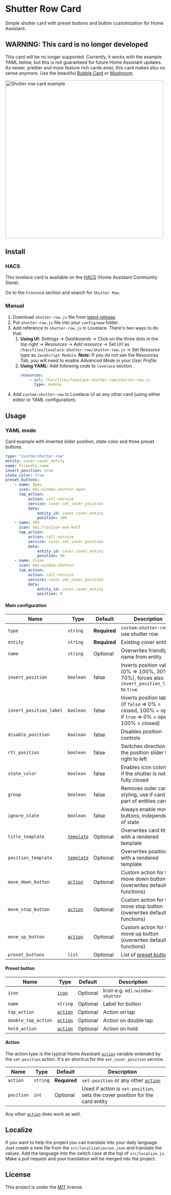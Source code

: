 # Shutter Row Card

Simple shutter card with preset buttons and button customization for Home Assistant.

## **WARNING: This card is no longer developed**

This card will be no longer supported. Currently, it works with the example YAML below, but this is not guaranteed for future Home Assistant updates. As newer, prettier and more feature rich cards exist, this card makes also no sense anymore. Use the beautiful [Bubble Card](https://github.com/Clooos/Bubble-Card) or [Mushroom](https://github.com/piitaya/lovelace-mushroom).

<img width="496" alt="Shutter row card example" src="https://user-images.githubusercontent.com/24818127/192158290-8d833fa2-912d-4232-996a-ef4ff99f660c.png">

## Install

### HACS

This lovelace card is available on the [HACS](https://hacs.xyz/) (Home Assistant Community Store).

Go to the `Frontend` section and search for `Shutter Row`.

### Manual

1. Download `shutter-row.js` file from [latest release](https://github.com/berrywhite96/lovelace-shutter-row/releases).
2. Put `shutter-row.js` file into your `config/www` folder.
3. Add reference to `shutter-row.js` in Lovelace. There's two ways to do that:
    1. **Using UI:** _Settings_ → _Dashboards_ → Click on the three dots in the top right → _Resources_ → _Add resource_ → Set _Url_ as `/hacsfiles/lovelace-shutter-row/shutter-row.js` → Set _Resource type_ as `JavaScript Module`.
       **Note:** If you do not see the Resources Tab, you will need to enable _Advanced Mode_ in your _User Profile_
    2. **Using YAML:** Add following code to `lovelace` section.
        ```yaml
        resources:
            - url: /hacsfiles/lovelace-shutter-row/shutter-row.js
              type: module
        ```
4. Add `custom:shutter-row` to Lovelace UI as any other card (using either editor or YAML configuration).

## Usage

### YAML mode

Card example with inverted slider position, state color and three preset buttons.

```yaml
type: "custom:shutter-row"
entity: cover.cover_entity
name: Friendly name
invert_position: true
state_color: true
preset_buttons:
    - name: Open
      icon: mdi:window-shutter-open
      tap_action:
          action: call-service
          service: cover.set_cover_position
          data:
              entity_id: cover.cover_entity
              position: 100
    - name: 50%
      icon: mdi:fraction-one-half
      tap_action:
          action: call-service
          service: cover.set_cover_position
          data:
              entity_id: cover.cover_entity
              position: 50
    - name: Close
      icon: mdi:window-shutter
      tap_action:
          action: call-service
          service: cover.set_cover_position
          data:
              entity_id: cover.cover_entity
              position: 0
```

#### Main configuration

| Name                    | Type                                                                       | Default      | Description                                                                                            |
| ----------------------- | -------------------------------------------------------------------------- | ------------ | ------------------------------------------------------------------------------------------------------ |
| `type`                  | `string`                                                                   | **Required** | `custom:shutter-row` to use shutter row                                                                |
| `entity`                | `string`                                                                   | **Required** | Existing cover entity id                                                                               |
| `name`                  | `string`                                                                   | Optional     | Overwrites friendly name from entity                                                                   |
| `invert_position`       | `boolean`                                                                  | false        | Inverts position value (0% => 100%, 30% => 70%), forces also `invert_position_label` to `true`         |
| `invert_position_label` | `boolean`                                                                  | false        | Inverts position label (if `false` => 0% = closed, 100% = open; if `true` => 0% = open, 100% = closed) |
| `disable_position`      | `boolean`                                                                  | false        | Disables position controls                                                                             |
| `rtl_position`          | `boolean`                                                                  | false        | Switches direction of the position slider to right to left                                             |
| `state_color`           | `boolean`                                                                  | false        | Enables icon coloring if the shutter is not fully closed                                               |
| `group`                 | `boolean`                                                                  | false        | Removes outer card styling, use if card is part of entities card                                       |
| `ignore_state`          | `boolean`                                                                  | false        | Always enable moving buttons, independent of state                                                     |
| `title_template`        | [`template`](https://www.home-assistant.io/docs/configuration/templating/) | Optional     | Overwrites card title with a rendered template                                                         |
| `position_template`     | [`template`](https://www.home-assistant.io/docs/configuration/templating/) | Optional     | Overwrites position with a rendered template                                                           |
| `move_down_button`      | [`action`](https://www.home-assistant.io/dashboards/actions/)              | Optional     | Custom action for the move down button (overwrites default functions)                                  |
| `move_stop_button`      | [`action`](https://www.home-assistant.io/dashboards/actions/)              | Optional     | Custom action for the move stop button (overwrites default functions)                                  |
| `move_up_button`        | [`action`](https://www.home-assistant.io/dashboards/actions/)              | Optional     | Custom action for the move up button (overwrites default functions)                                    |
| `preset_buttons`        | `list`                                                                     | Optional     | List of [preset buttons](#preset-button)                                                               |

#### Preset button

| Name                | Type                                                          | Default  | Description                    |
| ------------------- | ------------------------------------------------------------- | -------- | ------------------------------ |
| `icon`              | [`icon`](https://materialdesignicons.com/)                    | Optional | Icon e.g. `mdi:window-shutter` |
| `name`              | `string`                                                      | Optional | Label for button               |
| `tap_action`        | [`action`](https://www.home-assistant.io/dashboards/actions/) | Optional | Action on tap                  |
| `double_tap_action` | [`action`](https://www.home-assistant.io/dashboards/actions/) | Optional | Action on double tap           |
| `hold_action`       | [`action`](https://www.home-assistant.io/dashboards/actions/) | Optional | Action on hold                 |

#### Action

The action type is the typical Home Assistant [`action`](https://www.home-assistant.io/dashboards/actions/) variable extended by the `set-position` action. It's an shortcut for the `set_cover_position` service.

| Name       | Type     | Default      | Description                                                                               |
| ---------- | -------- | ------------ | ----------------------------------------------------------------------------------------- |
| `action`   | `string` | **Required** | `set-position` or any other [`action`](https://www.home-assistant.io/dashboards/actions/) |
| `position` | `int`    | Optional     | Used if action is `set-position`, sets the cover position for the card entity             |

Any other [`action`](https://www.home-assistant.io/dashboards/actions/) does work as well.

## Localize

If you want to help the project you can translate into your daily language. Just create a new file from the `src/localization/en.json` and translate the values. Add the language into the switch case at the top of `src/localize.js`. Make a pull request and your translation will be merged into the project.

## License

This project is under the [MIT](https://opensource.org/licenses/MIT) license.
